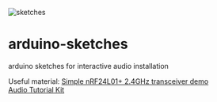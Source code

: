 ![sketches](https://github.com/danieledep/arduino-sketches/blob/main/arduino-sketches-cover-1400.jpg)  
# arduino-sketches
arduino sketches for interactive audio installation

Useful material:
[Simple nRF24L01+ 2.4GHz transceiver demo](https://forum.arduino.cc/index.php?topic=421081)  
[Audio Tutorial Kit](https://www.pjrc.com/store/audio_tutorial_kit.html)
